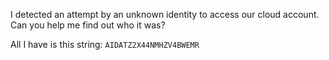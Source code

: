 I detected an attempt by an unknown identity to access our cloud account. Can you help me find out who it was?

All I have is this string: `AIDATZ2X44NMHZV4BWEMR`
